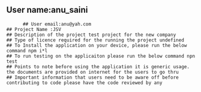 ## User name:anu_saini
          ## User email:anu@yah.com
    ## Project Name :JSV
    ## Description of the project test project for the new company
    ## Type of licence required for the running the project undefined
    ## To Install the application on your device, please run the below command npm i*l
    ## To run testing on the applicaiton please run the below command npn test
    ## Points to note before using the application it is generic usage. the documents are provided on internet for the users to go thru
    ## Important information that users need to be aware off before contributing to code please have the code reviewed by any 